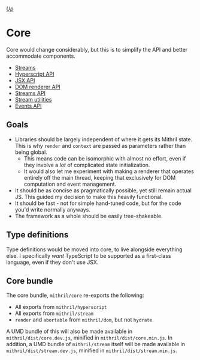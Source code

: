 [*Up*](../README.md)

# Core

Core would change considerably, but this is to simplify the API and better accommodate components.

- [Streams](streams.md)
- [Hyperscript API](hyperscript.md)
- [JSX API](jsx.md)
- [DOM renderer API](dom.md)
- [Streams API](streams.md)
- [Stream utilities](stream-utils.md)
- [Events API](events.md)

## Goals

- Libraries should be largely independent of where it gets its Mithril state. This is why `render` and `context` are passed as parameters rather than being global.
	- This means code can be isomorphic with almost no effort, even if they involve a *lot* of complicated state initialization.
	- It would also let me experiment with making a renderer that operates entirely off the main thread, keeping that exclusively for DOM computation and event management.
- It should be as concise as pragmatically possible, yet still remain actual JS. This guided my decision to make this heavily functional.
- It should be fast - not for simple hand-tuned code, but for the code you'd write normally anyways.
- The framework as a whole should be easily tree-shakeable.

## Type definitions

Type definitions would be moved into core, to live alongside everything else. I specifically *want* TypeScript to be supported as a first-class language, even if they don't use JSX.

## Core bundle

The core bundle, `mithril/core` re-exports the following:

- All exports from `mithril/hyperscript`
- All exports from `mithril/stream`
- `render` and `abortable` from `mithril/dom`, but not `hydrate`.

A UMD bundle of this will also be made available in `mithril/dist/core.dev.js`, minified in `mithril/dist/core.min.js`. In addition, a UMD bundle of `mithril/stream` itself will be made available in `mithril/dist/stream.dev.js`, minified in `mithril/dist/stream.min.js`.
